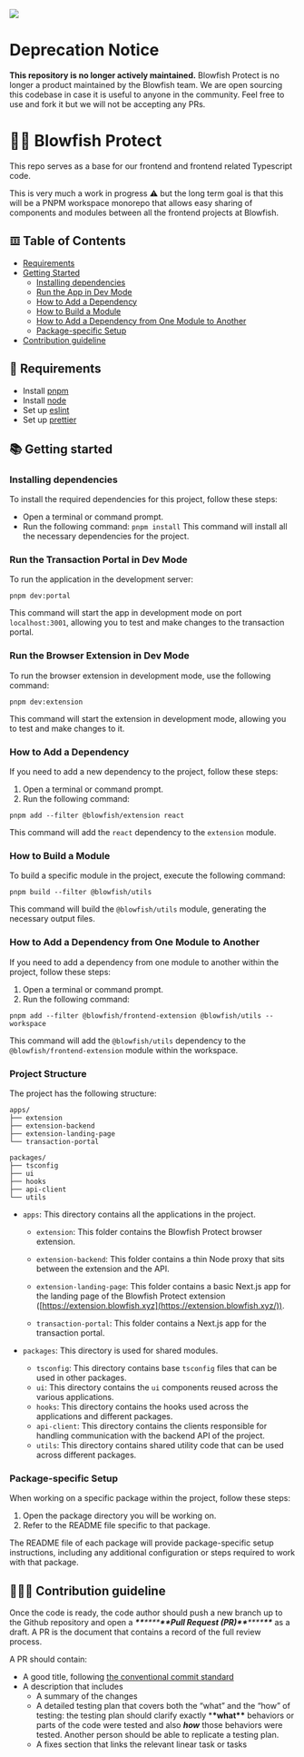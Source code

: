 ![](https://framerusercontent.com/images/LMkkyrT6aZKMqZNobSZKDY8lnM.jpg)

# Deprecation Notice

**This repository is no longer actively maintained.** Blowfish Protect is no longer a product maintained by the Blowfish team.
We are open sourcing this codebase in case it is useful to anyone in the community. Feel free to use and fork it but we will not be accepting any PRs.

# 🥷🏿 Blowfish Protect

This repo serves as a base for our frontend and frontend related Typescript code.

This is very much a work in progress ⚠ but the long term goal is that this will be a PNPM workspace monorepo that allows easy sharing of components and modules between all the frontend projects at Blowfish.

## 𝌞 Table of Contents

- [Requirements](#-requirements)
- [Getting Started](#-getting-started)
  - [Installing dependencies](#-installing-dependencies)
  - [Run the App in Dev Mode](#-run-app-in-dev-mode)
  - [How to Add a Dependency](#-adding-a-dependency)
  - [How to Build a Module](#-building-a-module)
  - [How to Add a Dependency from One Module to Another](#-adding-dependency-from-one-module-to-another)
  - [Package-specific Setup](#-package-specific-setup)
- [Contribution guideline](#-contribution-guideline)

## 🔨 Requirements

- Install [pnpm](https://pnpm.io/)
- Install [node](https://nodejs.org/en/download)
- Set up [eslint](https://eslint.org/)
- Set up [prettier](https://prettier.io/)

## 📚 Getting started

### Installing dependencies

To install the required dependencies for this project, follow these steps:

- Open a terminal or command prompt.
- Run the following command: `pnpm install` This command will install all the necessary dependencies for the project.

### Run the Transaction Portal in Dev Mode

To run the application in the development server:

```
pnpm dev:portal
```

This command will start the app in development mode on port `localhost:3001`, allowing you to test and make changes to the transaction portal.

### Run the Browser Extension in Dev Mode

To run the browser extension in development mode, use the following command:

```
pnpm dev:extension
```

This command will start the extension in development mode, allowing you to test and make changes to it.

### How to Add a Dependency

If you need to add a new dependency to the project, follow these steps:

1.  Open a terminal or command prompt.
2.  Run the following command:

```
pnpm add --filter @blowfish/extension react
```

This command will add the `react` dependency to the `extension` module.

### How to Build a Module

To build a specific module in the project, execute the following command:

```
pnpm build --filter @blowfish/utils
```

This command will build the `@blowfish/utils` module, generating the necessary output files.

### How to Add a Dependency from One Module to Another

If you need to add a dependency from one module to another within the project, follow these steps:

1.  Open a terminal or command prompt.
2.  Run the following command:

```
pnpm add --filter @blowfish/frontend-extension @blowfish/utils --workspace
```

This command will add the `@blowfish/utils` dependency to the `@blowfish/frontend-extension` module within the workspace.

### Project Structure

The project has the following structure:

```
apps/
├── extension
├── extension-backend
├── extension-landing-page
└── transaction-portal

packages/
├── tsconfig
├── ui
├── hooks
├── api-client
└── utils
```

- `apps`: This directory contains all the applications in the project.

  - `extension`: This folder contains the Blowfish Protect browser extension.
  - `extension-backend`: This folder contains a thin Node proxy that sits between the extension and the API.

  - `extension-landing-page`: This folder contains a basic Next.js app for the landing page of the Blowfish Protect extension ([https://extension.blowfish.xyz](https://extension.blowfish.xyz/)).
  - `transaction-portal`: This folder contains a Next.js app for the transaction portal.

- `packages`: This directory is used for shared modules.

  - `tsconfig`: This directory contains base `tsconfig` files that can be used in other packages.
  - `ui`: This directory contains the `ui` components reused across the various applications.
  - `hooks`: This directory contains the hooks used across the applications and different packages.
  - `api-client`: This directory contains the clients responsible for handling communication with the backend API of the project.
  - `utils`: This directory contains shared utility code that can be used across different packages.

### Package-specific Setup

When working on a specific package within the project, follow these steps:

1.  Open the package directory you will be working on.
2.  Refer to the README file specific to that package.

The README file of each package will provide package-specific setup instructions, including any additional configuration or steps required to work with that package.

## 👨🏻‍🏫 Contribution guideline

Once the code is ready, the code author should push a new branch up to the Github repository and open a _**\*\***\*\*\*\***\*\***Pull Request (PR)**\*\***\*\*\*\***\*\***_ as a draft. A PR is the document that contains a record of the full review process.

A PR should contain:

- A good title, following [the conventional commit standard](https://www.conventionalcommits.org/en/v1.0.0/)
- A description that includes
  - A summary of the changes
  - A detailed testing plan that covers both the “what” and the “how” of testing: the testing plan should clarify exactly \***\*what\*\*** behaviors or parts of the code were tested and also _**how**_ those behaviors were tested. Another person should be able to replicate a testing plan.
  - A fixes section that links the relevant linear task or tasks
